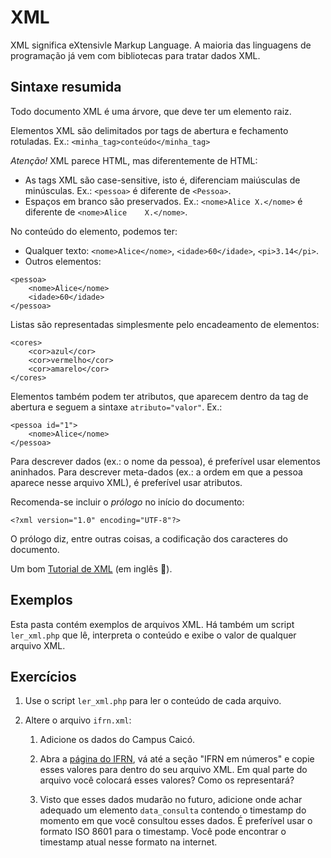 # XML
XML significa eXtensivle Markup Language.
A maioria das linguagens de programação já vem com bibliotecas para tratar dados XML.

## Sintaxe resumida
Todo documento XML é uma árvore, que deve ter um elemento raiz.

Elementos XML são delimitados por tags de abertura e fechamento rotuladas.
  Ex.: `<minha_tag>conteúdo</minha_tag>`

*Atenção!* XML parece HTML, mas diferentemente de HTML:
* As tags XML são case-sensitive, isto é, diferenciam maiúsculas de minúsculas. Ex.:
`<pessoa>` é diferente de `<Pessoa>`.
* Espaços em branco são preservados. Ex.:
`<nome>Alice X.</nome>` é diferente de `<nome>Alice    X.</nome>`.

No conteúdo do elemento, podemos ter:
* Qualquer texto: `<nome>Alice</nome>`, `<idade>60</idade>`, `<pi>3.14</pi>`.
* Outros elementos:
```
<pessoa>
    <nome>Alice</nome>
    <idade>60</idade>
</pessoa>
```

Listas são representadas simplesmente pelo encadeamento de elementos:
```
<cores>
    <cor>azul</cor>
    <cor>vermelho</cor>
    <cor>amarelo</cor>
</cores>
```

Elementos também podem ter atributos, que aparecem dentro da tag de abertura e seguem a sintaxe `atributo="valor"`. Ex.:
```
<pessoa id="1">
    <nome>Alice</nome>
</pessoa>
```
Para descrever dados (ex.: o nome da pessoa), é preferível usar elementos aninhados.
Para descrever meta-dados (ex.: a ordem em que a pessoa aparece nesse arquivo XML), é preferível usar atributos.

Recomenda-se incluir o _prólogo_ no início do documento:
```
<?xml version="1.0" encoding="UTF-8"?>
```
O prólogo diz, entre outras coisas, a codificação dos caracteres do documento.

Um bom [Tutorial de XML](https://www.w3schools.com/xml/default.asp) (em inglês 🥲️).

## Exemplos
Esta pasta contém exemplos de arquivos XML.
Há também um script `ler_xml.php` que lê, interpreta o conteúdo e exibe o
valor de qualquer arquivo XML.

## Exercícios
1. Use o script `ler_xml.php` para ler o conteúdo de cada arquivo.

2. Altere o arquivo `ifrn.xml`:
    1. Adicione os dados do Campus Caicó.

    2. Abra a [página do IFRN](https://portal.ifrn.edu.br/), vá até a seção "IFRN em números" e copie esses valores para dentro do seu arquivo XML.
    Em qual parte do arquivo você colocará esses valores? Como os representará?

    3. Visto que esses dados mudarão no futuro, adicione onde achar adequado um elemento `data_consulta` contendo o timestamp do momento em que você consultou esses dados.
    É preferível usar o formato ISO 8601 para o timestamp.
    Você pode encontrar o timestamp atual nesse formato na internet.
